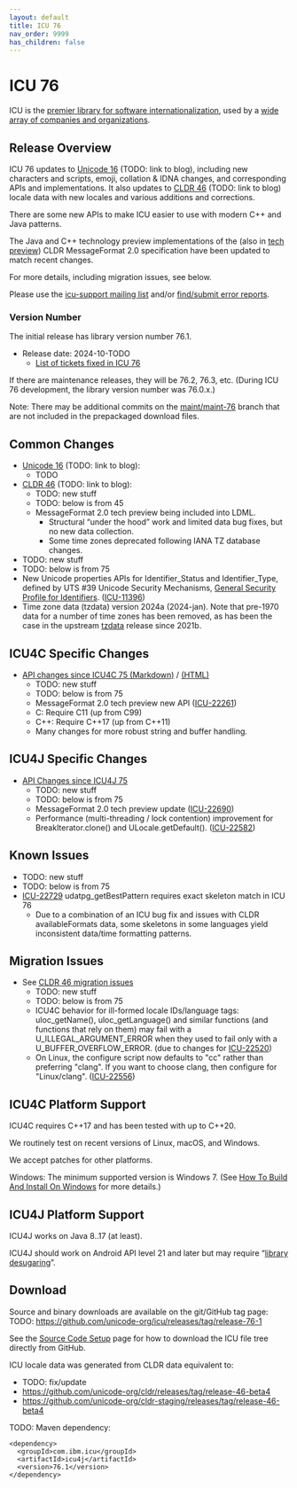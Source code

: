```yaml
---
layout: default
title: ICU 76
nav_order: 9999
has_children: false
---
```


<!--
© 2024 and later: Unicode, Inc. and others.
License & terms of use: http://www.unicode.org/copyright.html
-->

<!-- TODO: fix nav_order, add download/index.html, hook into docs/index.md -->

# ICU 76

ICU is the [premier library for software internationalization](https://icu.unicode.org/#h.i33fakvpjb7o), used by a [wide array of companies and organizations](https://icu.unicode.org/#h.f9qwubthqabj).

## Release Overview

ICU 76 updates to [Unicode 16](https://www.unicode.org/versions/Unicode16.0.0/) (TODO: link to blog),
including new characters and scripts, emoji, collation & IDNA changes, and corresponding APIs and implementations.
It also updates to [CLDR 46](https://github.com/unicode-org/cldr/blob/main/docs/site/downloads/cldr-46.md) (TODO: link to blog) locale data with new locales and various additions and corrections.

There are some new APIs to make ICU easier to use with modern C++ and Java patterns.

The Java and C++ technology preview implementations of the (also in [tech preview](https://github.com/unicode-org/message-format-wg?tab=readme-ov-file#messageformat-2-technical-preview)) CLDR MessageFormat 2.0 specification have been updated to match recent changes.

For more details, including migration issues, see below.

Please use the [icu-support mailing list](https://icu.unicode.org/contacts) and/or [find/submit error reports](https://icu.unicode.org/bugs).

### Version Number

The initial release has library version number 76.1.

* Release date: 2024-10-TODO
  * [List of tickets fixed in ICU 76](https://unicode-org.atlassian.net/issues/?jql=project%20%3D%20ICU%20AND%20status%20%3D%20Done%20AND%20resolution%20in%20%28Fixed%2C%20%22Fixed%20by%20Other%20Ticket%22%29%20AND%20fixVersion%20%3D%2076.1%20ORDER%20BY%20component%20ASC%2C%20created%20DESC)

If there are maintenance releases, they will be 76.2, 76.3, etc. (During ICU 76 development, the library version number was 76.0.x.)

Note: There may be additional commits on the [maint/maint-76](https://github.com/unicode-org/icu/tree/maint/maint-76) branch that are not included in the prepackaged download files.

## Common Changes

* [Unicode 16](https://www.unicode.org/versions/Unicode16.0.0/) (TODO: link to blog):
  * TODO
* [CLDR 46](https://github.com/unicode-org/cldr/blob/main/docs/site/downloads/cldr-46.md) (TODO: link to blog):
  * TODO: new stuff
  * TODO: below is from 45
  * MessageFormat 2.0 tech preview being included into LDML.  
    * Structural “under the hood” work and limited data bug fixes, but no new data collection.  
    * Some time zones deprecated following IANA TZ database changes.  
* TODO: new stuff
* TODO: below is from 75
* New Unicode properties APIs for Identifier_Status and Identifier_Type, defined by UTS \#39 Unicode Security Mechanisms, [General Security Profile for Identifiers](https://www.unicode.org/reports/tr39/#General_Security_Profile). ([ICU-11396](https://unicode-org.atlassian.net/browse/ICU-11396))  
* Time zone data (tzdata) version 2024a (2024-jan). Note that pre-1970 data for a number of time zones has been removed, as has been the case in the upstream [tzdata](https://www.iana.org/time-zones) release since 2021b.

## ICU4C Specific Changes

* [API changes since ICU4C 75 (Markdown)](https://github.com/unicode-org/icu/blob/maint/maint-76/icu4c/APIChangeReport.md) / [(HTML)](https://htmlpreview.github.io/?https://github.com/unicode-org/icu/blob/maint/maint-76/icu4c/APIChangeReport.html)  
  * TODO: new stuff
  * TODO: below is from 75
  * MessageFormat 2.0 tech preview new API ([ICU-22261](https://unicode-org.atlassian.net/browse/ICU-22261))  
  * C: Require C11 (up from C99)  
  * C++: Require C++17 (up from C++11)  
  * Many changes for more robust string and buffer handling.

## ICU4J Specific Changes

* [API Changes since ICU4J 75](https://htmlpreview.github.io/?https://github.com/unicode-org/icu/blob/maint/maint-76/icu4j/APIChangeReport.html)  
  * TODO: new stuff
  * TODO: below is from 75
  * MessageFormat 2.0 tech preview update ([ICU-22690](https://unicode-org.atlassian.net/browse/ICU-22690))  
  * Performance (multi-threading / lock contention) improvement for BreakIterator.clone() and ULocale.getDefault(). ([ICU-22582](https://unicode-org.atlassian.net/browse/ICU-22582))

## Known Issues

* TODO: new stuff
* TODO: below is from 75
* [ICU-22729](https://unicode-org.atlassian.net/browse/ICU-22729) udatpg_getBestPattern requires exact skeleton match in ICU 76  
  * Due to a combination of an ICU bug fix and issues with CLDR availableFormats data, some skeletons in some languages yield inconsistent data/time formatting patterns.

## Migration Issues

* See [CLDR 46 migration issues](https://github.com/unicode-org/cldr/blob/main/docs/site/downloads/cldr-46.md#migration)
  * TODO: new stuff
  * TODO: below is from 75
  * ICU4C behavior for ill-formed locale IDs/language tags: uloc_getName(), uloc_getLanguage() and similar functions (and functions that rely on them) may fail with a U_ILLEGAL_ARGUMENT_ERROR when they used to fail only with a U_BUFFER_OVERFLOW_ERROR. (due to changes for [ICU-22520](https://unicode-org.atlassian.net/browse/ICU-22520))  
  * On Linux, the configure script now defaults to "cc" rather than preferring "clang". If you want to choose clang, then configure for "Linux/clang". ([ICU-22556](https://unicode-org.atlassian.net/browse/ICU-22556))

## ICU4C Platform Support

ICU4C requires C++17 and has been tested with up to C++20.

We routinely test on recent versions of Linux, macOS, and Windows.

We accept patches for other platforms.

Windows: The minimum supported version is Windows 7. (See [How To Build And Install On Windows](../userguide/icu4c/build.html#how-to-build-and-install-on-windows) for more details.)

## ICU4J Platform Support

ICU4J works on Java 8..17 (at least).

ICU4J should work on Android API level 21 and later but may require “[library desugaring](https://developer.android.com/studio/write/java8-support#library-desugaring)”.

## Download

Source and binary downloads are available on the git/GitHub tag page: TODO: https://github.com/unicode-org/icu/releases/tag/release-76-1

See the [Source Code Setup](../devsetup/source/) page for how to download the ICU file tree directly from GitHub.

ICU locale data was generated from CLDR data equivalent to:

* TODO: fix/update
* https://github.com/unicode-org/cldr/releases/tag/release-46-beta4
* https://github.com/unicode-org/cldr-staging/releases/tag/release-46-beta4

TODO: Maven dependency:
```
<dependency>
  <groupId>com.ibm.icu</groupId>
  <artifactId>icu4j</artifactId>
  <version>76.1</version>
</dependency>
```